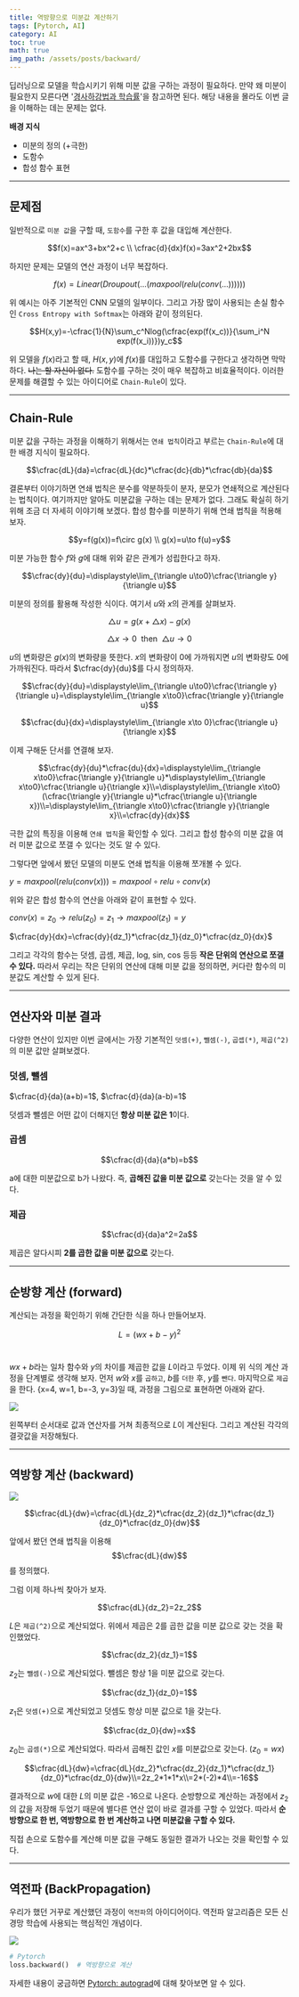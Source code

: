 ```yaml
---
title: 역방향으로 미분값 계산하기
tags: [Pytorch, AI]
category: AI
toc: true 
math: true
img_path: /assets/posts/backward/
---
```


딥러닝으로 모델을 학습시키기 위해 미분 값을 구하는 과정이 필요하다. 만약 왜 미분이 필요한지 모른다면 '[경사하강법과 학습률](/ai/2022/12/29/gradient-descent.html)'을 참고하면 된다. 해당 내용을 몰라도 이번 글을 이해하는 데는 문제는 없다. 

**배경 지식**

- 미분의 정의 (+극한)
- 도함수
- 합성 함수 표현

---

## 문제점

일반적으로 `미분 값`을 구할 때, `도함수`를 구한 후 값을 대입해 계산한다.

$$f(x)=ax^3+bx^2+c \\ \cfrac{d}{dx}f(x)=3ax^2+2bx$$

하지만 문제는 모델의 연산 과정이 너무 복잡하다. 


$$f(x)=Linear(Droupout( ... (maxpool(relu(conv(...))))))$$

위 예시는 아주 기본적인 CNN 모델의 일부이다. 그리고 가장 많이 사용되는 손실 함수인 `Cross Entropy with Softmax`는 아래와 같이 정의된다. 

$$H(x,y)=-\cfrac{1}{N}\sum_c^Nlog(\cfrac{exp(f(x_c))}{\sum_i^N exp(f(x_i))})y_c$$

위 모델을 $f(x)$라고 할 때, $H(x, y)$에 $f(x)$를 대입하고 도함수를 구한다고 생각하면 막막하다. ~~나는 할 자신이 없다.~~ 도함수를 구하는 것이 매우 복잡하고 비효율적이다. 이러한 문제를 해결할 수 있는 아이디어로 `Chain-Rule`이 있다.

---

## Chain-Rule

미분 값을 구하는 과정을 이해하기 위해서는 `연쇄 법칙`이라고 부르는 `Chain-Rule`에 대한 배경 지식이 필요하다.

$$\cfrac{dL}{da}=\cfrac{dL}{dc}*\cfrac{dc}{db}*\cfrac{db}{da}$$

결론부터 이야기하면 연쇄 법칙은 분수를 약분하듯이 분자, 분모가 연쇄적으로 계산된다는 법칙이다. 여기까지만 알아도 미분값을 구하는 데는 문제가 없다. 그래도 확실히 하기 위해 조금 더 자세히 이야기해 보겠다. 합성 함수를 미분하기 위해 연쇄 법칙을 적용해 보자. 

$$y=f(g(x))=f\circ g(x) \\ g(x)=u\to f(u)=y$$

미분 가능한 함수 $f$와 $g$에 대해 위와 같은 관계가 성립한다고 하자. 

$$\cfrac{dy}{du}=\displaystyle\lim_{\triangle u\to0}\cfrac{\triangle y}{\triangle u}$$

미분의 정의를 활용해 작성한 식이다. 여기서 $u$와 $x$의 관계를 살펴보자.

$$\triangle u=g(x+\triangle x)-g(x)$$

$$\triangle x\to0\ \ \text{then}\ \ \triangle u \to0$$

$u$의 변화량은 $g(x)$의 변화량을 뜻한다. $x$의 변화량이 0에 가까워지면 $u$의 변화량도 0에 가까워진다. 따라서 $\cfrac{dy}{du}$를 다시 정의하자. 

$$\cfrac{dy}{du}=\displaystyle\lim_{\triangle u\to0}\cfrac{\triangle y}{\triangle u}=\displaystyle\lim_{\triangle x\to0}\cfrac{\triangle y}{\triangle u}$$

$$\cfrac{du}{dx}=\displaystyle\lim_{\triangle x\to 0}\cfrac{\triangle u}{\triangle x}$$

이제 구해둔 단서를 연결해 보자. 

$$\cfrac{dy}{du}*\cfrac{du}{dx}=\displaystyle\lim_{\triangle x\to0}\cfrac{\triangle y}{\triangle u}*\displaystyle\lim_{\triangle x\to0}\cfrac{\triangle u}{\triangle x}\\=\displaystyle\lim_{\triangle x\to0}(\cfrac{\triangle y}{\triangle u}*\cfrac{\triangle u}{\triangle x})\\=\displaystyle\lim_{\triangle x\to0}\cfrac{\triangle y}{\triangle x}\\=\cfrac{dy}{dx}$$

극한 값의 특징을 이용해 `연쇄 법칙`을 확인할 수 있다. 그리고 합성 함수의 미분 값을 여러 미분 값으로 쪼갤 수 있다는 것도 알 수 있다.

그렇다면 앞에서 봤던 모델의 미분도 연쇄 법칙을 이용해 쪼개볼 수 있다. 

$y=maxpool(relu(conv(x)))=maxpool\circ relu\circ conv(x)$

위와 같은 합성 함수의 연산을 아래와 같이 표현할 수 있다. 

$conv(x)=z_0\to relu(z_0)=z_1\to maxpool(z_1)=y$

$\cfrac{dy}{dx}=\cfrac{dy}{dz_1}*\cfrac{dz_1}{dz_0}*\cfrac{dz_0}{dx}$

그리고 각각의 함수는 덧셈, 곱셈, 제곱, log, sin, cos 등등 **작은 단위의 연산으로 쪼갤 수 있다.** 따라서 우리는 작은 단위의 연산에 대해 미분 값을 정의하면, 커다란 함수의 미분값도 계산할 수 있게 된다. 

---

## 연산자와 미분 결과

다양한 연산이 있지만 이번 글에서는 가장 기본적인 `덧셈(+)`, `뺄셈(-)`, `곱셉(*)`, `제곱(^2)`의 미분 값만 살펴보겠다.

### 덧셈, 뺄셈

$\cfrac{d}{da}(a+b)=1$, $\cfrac{d}{da}(a-b)=1$

덧셈과 뺄셈은 어떤 값이 더해지던 **항상 미분 값은 1**이다. 

### 곱셈

$$\cfrac{d}{da}(a*b)=b$$

a에 대한 미분값으로 b가 나왔다. 즉, **곱해진 값을 미분 값으로** 갖는다는 것을 알 수 있다. 

### 제곱

$$\cfrac{d}{da}a^2=2a$$

제곱은 알다시피 **2를 곱한 값을 미분 값으로** 갖는다. 

---

## 순방향 계산 (forward)

계산되는 과정을 확인하기 위해 간단한 식을 하나 만들어보자. 

$$L=(wx+b-y)^2$$ 

$wx+b$라는 일차 함수와 $y$의 차이를 제곱한 값을 $L$이라고 두었다. 이제 위 식의 계산 과정을 단계별로 생각해 보자. 먼저 $w$와 $x$를 `곱하고`, $b$를 `더한` 후, $y$를 `뺀다`. 마지막으로 `제곱`을 한다. {x=4, w=1, b=-3, y=3}일 때, 과정을 그림으로 표현하면 아래와 같다. 

![](forward.png)

왼쪽부터 순서대로 값과 연산자를 거쳐 최종적으로 $L$이 계산된다. 그리고 계산된 각각의 결괏값을 저장해뒀다. 

---

## 역방향 계산 (backward)

![](backward.png)

$$\cfrac{dL}{dw}=\cfrac{dL}{dz_2}*\cfrac{dz_2}{dz_1}*\cfrac{dz_1}{dz_0}*\cfrac{dz_0}{dw}$$

앞에서 봤던 연쇄 법칙을 이용해 $$\cfrac{dL}{dw}$$를 정의했다.

그럼 이제 하나씩 찾아가 보자. 

$$\cfrac{dL}{dz_2}=2z_2$$

$L$은 `제곱(^2)`으로 계산되었다. 위에서 제곱은 2를 곱한 값을 미분 값으로 갖는 것을 확인했었다. 

$$\cfrac{dz_2}{dz_1}=1$$

$z_2$는 `뺄셈(-)`으로 계산되었다. 뺄셈은 항상 1을 미분 값으로 갖는다. 

$$\cfrac{dz_1}{dz_0}=1$$

$z_1$은 `덧셈(+)`으로 계산되었고 덧셈도 항상 미분 값으로 1을 갖는다. 

$$\cfrac{dz_0}{dw}=x$$

$z_0$는 `곱셈(*)`으로 계산되었다. 따라서 곱해진 값인 $x$를 미분값으로 갖는다. ($z_0 = wx$)

$$\cfrac{dL}{dw}=\cfrac{dL}{dz_2}*\cfrac{dz_2}{dz_1}*\cfrac{dz_1}{dz_0}*\cfrac{dz_0}{dw}\\=2z_2*1*1*x\\=2*(-2)*4\\=-16$$

결과적으로 $w$에 대한 $L$의 미분 값은 -16으로 나온다. 순방향으로 계산하는 과정에서 $z_2$의 값을 저장해 두었기 때문에 별다른 연산 없이 바로 결과를 구할 수 있었다. 따라서 **순방향으로 한 번, 역방향으로 한 번 계산하고 나면 미분값을 구할 수 있다.** 

직접 손으로 도함수를 계산해 미분 값을 구해도 동일한 결과가 나오는 것을 확인할 수 있다.

---

## 역전파 (BackPropagation)

우리가 했던 거꾸로 계산했던 과정이 `역전파`의 아이디어이다. 역전파 알고리즘은 모든 신경망 학습에 사용되는 핵심적인 개념이다. 

![](learning.gif)

```python
# Pytorch
loss.backward()  # 역방향으로 계산
```

자세한 내용이 궁금하면 [Pytorch: autograd](https://pytorch.org/tutorials/beginner/blitz/autograd_tutorial.html)에 대해 찾아보면 알 수 있다. 